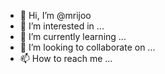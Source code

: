 - 👋 Hi, I’m @mrijoo
- 👀 I’m interested in ...
- 🌱 I’m currently learning ...
- 💞️ I’m looking to collaborate on ...
- 📫 How to reach me ...

<!---
mrijoo/mrijoo is a ✨ special ✨ repository because its `README.md` (this file) appears on your GitHub profile.
You can click the Preview link to take a look at your changes.
--->
